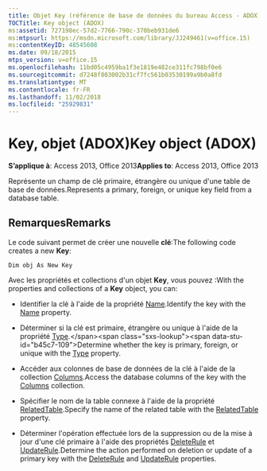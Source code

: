 ```yaml
---
title: Objet Key (référence de base de données du bureau Access - ADOX)
TOCTitle: Key object (ADOX)
ms:assetid: 727198ec-57d2-7766-790c-370beb931de6
ms:mtpsurl: https://msdn.microsoft.com/library/JJ249461(v=office.15)
ms:contentKeyID: 48545608
ms.date: 09/18/2015
mtps_version: v=office.15
ms.openlocfilehash: 11bd05c4959ba1f3e1819e482ce311fc798bf0e6
ms.sourcegitcommit: d7248f803002b31cf7fc561b03530199a9b0a8fd
ms.translationtype: MT
ms.contentlocale: fr-FR
ms.lasthandoff: 11/02/2018
ms.locfileid: "25929831"
---
```

# <a name="key-object-adox"></a><span data-ttu-id="b45c7-102">Key, objet (ADOX)</span><span class="sxs-lookup"><span data-stu-id="b45c7-102">Key object (ADOX)</span></span>


<span data-ttu-id="b45c7-103">**S’applique à**: Access 2013, Office 2013</span><span class="sxs-lookup"><span data-stu-id="b45c7-103">**Applies to**: Access 2013, Office 2013</span></span>

<span data-ttu-id="b45c7-104">Représente un champ de clé primaire, étrangère ou unique d'une table de base de données.</span><span class="sxs-lookup"><span data-stu-id="b45c7-104">Represents a primary, foreign, or unique key field from a database table.</span></span>

## <a name="remarks"></a><span data-ttu-id="b45c7-105">Remarques</span><span class="sxs-lookup"><span data-stu-id="b45c7-105">Remarks</span></span>

<span data-ttu-id="b45c7-106">Le code suivant permet de créer une nouvelle **clé**:</span><span class="sxs-lookup"><span data-stu-id="b45c7-106">The following code creates a new **Key**:</span></span>

`Dim obj As New Key`

<span data-ttu-id="b45c7-107">Avec les propriétés et collections d'un objet **Key**, vous pouvez :</span><span class="sxs-lookup"><span data-stu-id="b45c7-107">With the properties and collections of a **Key** object, you can:</span></span>

- <span data-ttu-id="b45c7-108">Identifier la clé à l'aide de la propriété [Name](name-property-adox.md).</span><span class="sxs-lookup"><span data-stu-id="b45c7-108">Identify the key with the [Name](name-property-adox.md) property.</span></span>

- <span data-ttu-id="b45c7-109">Déterminer si la clé est primaire, étrangère ou unique à l'aide de la propriété [Type](https://msdn.microsoft.com/library/jj248879\(v=office.15\)).</span><span class="sxs-lookup"><span data-stu-id="b45c7-109">Determine whether the key is primary, foreign, or unique with the [Type](https://msdn.microsoft.com/library/jj248879\(v=office.15\)) property.</span></span>

- <span data-ttu-id="b45c7-110">Accéder aux colonnes de base de données de la clé à l'aide de la collection [Columns](columns-collection-adox.md).</span><span class="sxs-lookup"><span data-stu-id="b45c7-110">Access the database columns of the key with the [Columns](columns-collection-adox.md) collection.</span></span>

- <span data-ttu-id="b45c7-111">Spécifier le nom de la table connexe à l'aide de la propriété [RelatedTable](relatedtable-property-adox.md).</span><span class="sxs-lookup"><span data-stu-id="b45c7-111">Specify the name of the related table with the [RelatedTable](relatedtable-property-adox.md) property.</span></span>

- <span data-ttu-id="b45c7-112">Déterminer l'opération effectuée lors de la suppression ou de la mise à jour d'une clé primaire à l'aide des propriétés [DeleteRule](deleterule-property-adox.md) et [UpdateRule](updaterule-property-adox.md).</span><span class="sxs-lookup"><span data-stu-id="b45c7-112">Determine the action performed on deletion or update of a primary key with the [DeleteRule](deleterule-property-adox.md) and [UpdateRule](updaterule-property-adox.md) properties.</span></span>

